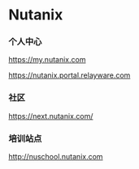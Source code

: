 # Nutanix

### 个人中心
https://my.nutanix.com      

https://nutanix.portal.relayware.com



### 社区
https://next.nutanix.com/

### 培训站点
http://nuschool.nutanix.com










